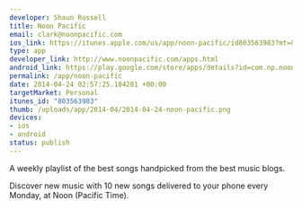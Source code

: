 ```yaml
--- 
developer: Shaun Russell
title: Noon Pacific
email: clark@noonpacific.com
ios_link: https://itunes.apple.com/us/app/noon-pacific/id803563983?mt=8
type: app
developer_link: http://www.noonpacific.com/apps.html
android_link: https://play.google.com/store/apps/details?id=com.np.noonpacific
permalink: /app/noon-pacific
date: 2014-04-24 02:57:25.184281 +00:00
targetMarket: Personal
itunes_id: "803563983"
thumb: /uploads/app/2014-04/2014-04-24-noon-pacific.png
devices: 
- ios
- android
status: publish
---
```


A weekly playlist of the best songs handpicked from the best music blogs.

Discover new music with 10 new songs delivered to your phone every Monday, at Noon (Pacific Time).
